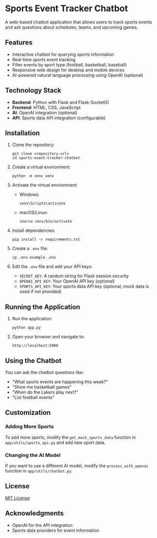 # Sports Event Tracker Chatbot

A web-based chatbot application that allows users to track sports events and ask questions about schedules, teams, and upcoming games.

## Features

- Interactive chatbot for querying sports information
- Real-time sports event tracking
- Filter events by sport type (football, basketball, baseball)
- Responsive web design for desktop and mobile devices
- AI-powered natural language processing using OpenAI (optional)

## Technology Stack

- **Backend**: Python with Flask and Flask-SocketIO
- **Frontend**: HTML, CSS, JavaScript
- **AI**: OpenAI integration (optional)
- **API**: Sports data API integration (configurable)

## Installation

1. Clone the repository:
   ```
   git clone <repository-url>
   cd sports-event-tracker-chatbot
   ```

2. Create a virtual environment:
   ```
   python -m venv venv
   ```

3. Activate the virtual environment:
   - Windows:
     ```
     venv\Scripts\activate
     ```
   - macOS/Linux:
     ```
     source venv/bin/activate
     ```

4. Install dependencies:
   ```
   pip install -r requirements.txt
   ```

5. Create a `.env` file:
   ```
   cp .env.example .env
   ```

6. Edit the `.env` file and add your API keys:
   - `SECRET_KEY`: A random string for Flask session security
   - `OPENAI_API_KEY`: Your OpenAI API key (optional)
   - `SPORTS_API_KEY`: Your sports data API key (optional, mock data is used if not provided)

## Running the Application

1. Run the application:
   ```
   python app.py
   ```

2. Open your browser and navigate to:
   ```
   http://localhost:5000
   ```

## Using the Chatbot

You can ask the chatbot questions like:
- "What sports events are happening this week?"
- "Show me basketball games"
- "When do the Lakers play next?"
- "List football events"

## Customization

### Adding More Sports

To add more sports, modify the `get_mock_sports_data` function in `app/utils/sports_api.py` and add new sport data.

### Changing the AI Model

If you want to use a different AI model, modify the `process_with_openai` function in `app/utils/chatbot.py`.

## License

[MIT License](LICENSE)

## Acknowledgments

- OpenAI for the API integration
- Sports data providers for event information 